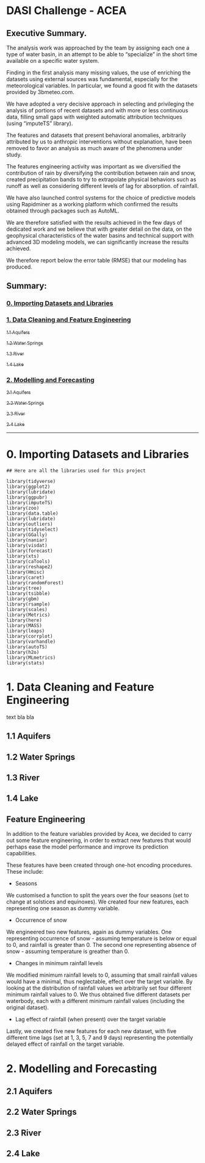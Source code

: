 # DASI Challenge - ACEA 

## Executive Summary.

The analysis work was approached by the team by assigning each one a type of water basin, in an attempt to be able to “specialize” in the short time available on a specific water system.

Finding in the first analysis many missing values, the use of enriching the datasets using external sources was fundamental, especially for the meteorological variables. In particular, we found a good fit with the datasets provided by 3bmeteo.com.

We have adopted a very decisive approach in selecting and privileging the analysis of portions of recent datasets and with more or less continuous data, filling small gaps with weighted automatic attribution techniques (using “imputeTS” library).

The features and datasets that present behavioral anomalies, arbitrarily attributed by us to anthropic interventions without explanation, have been removed to favor an analysis as much aware of the phenomena under study.

The features engineering activity was important as we diversified the contribution of rain by diversifying the contribution between rain and snow, created precipitation bands to try to extrapolate physical behaviors such as runoff as well as considering different levels of lag for absorption. of rainfall.

We have also launched control systems for the choice of predictive models using Rapidminer as a working platform which confirmed the results obtained through packages such as AutoML.

We are therefore satisfied with the results achieved in the few days of dedicated work and we believe that with greater detail on the data, on the geophysical characteristics of the water basins and technical support with advanced 3D modeling models, we can significantly increase the results achieved.

We therefore report below the error table (RMSE) that our modeling has produced.




## Summary: 

### <a href="#section1"> 0. Importing Datasets and Libraries </a>
### <a href="#section2"> 1. Data Cleaning and Feature Engineering </a>

  <a href="#subsect1"><sub> 1.1 Aquifers </sub></a>
  
  <a href="#subsect2"><sub> 1.2 Water Springs </sub></a>
  
  <a href="#subsect3"><sub> 1.3 River </sub></a>
  
  <a href="#subsect4"><sub> 1.4 Lake </sub></a>
  
### <a href="#section3"> 2. Modelling and Forecasting </a>

  <a href="#subsect5"><sub> 2.1 Aquifers </sub></a>
  
  <a href="#subsect6"><sub> 2.2 Water Springs </sub></a>
  
  <a href="#subsect7"><sub> 2.3 River </sub></a>
  
  <a href="#subsect8"><sub> 2.4 Lake </sub></a>
  

---------------------------------------------------------------


<a name="#section1"></a>

# 0. Importing Datasets and Libraries

```
## Here are all the libraries used for this project 

library(tidyverse)
library(ggplot2)
library(lubridate)
library(ggpubr)
library(imputeTS)
library(zoo)
library(data.table)
library(lubridate)
library(outliers)
library(tidyselect)
library(GGally)
library(naniar)
library(visdat)
library(forecast)
library(xts)
library(caTools)
library(reshape2)
library(Hmisc)
library(caret) 
library(randomForest)
library(tree)
library(tsibble)
library(gbm)
library(rsample)
library(scales)
library(Metrics)
library(here)
library(MASS)
library(leaps)
library(corrplot)
library(varhandle)
library(autoTS)
library(h2o)
library(MLmetrics)
library(stats)

```

<a name="#section2"></a>

# 1. Data Cleaning and Feature Engineering


text bla bla 


<a name="#subsect1"></a>

## 1.1 Aquifers

<a name="#subsect2"></a>

## 1.2 Water Springs

<a name="#subsect3"></a>

## 1.3 River 

<a name="#subsect4"></a>

## 1.4 Lake


## Feature Engineering

In addition to the feature variables provided by Acea, we decided to carry out some feature engineering, in order to extract new features that would perhaps ease the model performance and improve its prediction capabilities. 

These features have been created through one-hot encoding procedures. These include: 

- Seasons 

We customised a function to split the years over the four seasons (set to change at solstices and equinoxes). We created four new features, each representing one season as dummy variable.

- Occurrence of snow 

We engineered two new features, again as dummy variables. One representing occurrence of snow - assuming temperature is below or equal to 0, and rainfall is greater than 0. The second one representing absence of snow - assuming temperature is greather than 0.

- Changes in minimum rainfall levels 

We modified minimum rainfall levels to 0, assuming that small rainfall values would have a minimal, thus neglectable, effect over the target variable. By looking at the distribution of rainfall values we arbitrarily set four different minimum rainfall values to 0. We thus obtained five different datasets per waterbody, each with a different minimum rainfall values (including the original dataset).

- Lag effect of rainfall (when present) over the target variable 

Lastly, we created five new features for each new dataset, with five different time lags (set at 1, 3, 5, 7 and 9 days) representing the potentially delayed effect of rainfall on the target variable.



<a name="#section3"></a>

# 2. Modelling and Forecasting


<a name="#subsect5"></a>

## 2.1 Aquifers



<a name="#subsect6"></a>

## 2.2 Water Springs 




<a name="#subsect7"></a>

## 2.3 River 



<a name="#subsect8"></a>

## 2.4 Lake 